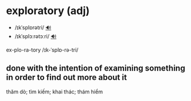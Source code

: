 # exploratory (adj)

- /ɪkˈsplɒrətri/ [🔊](https://www.oxfordlearnersdictionaries.com/media/english/uk_pron/e/exp/explo/exploratory__gb_1.mp3)
- /ɪkˈsplɔːrətɔːri/ [🔊](https://www.oxfordlearnersdictionaries.com/media/english/us_pron/e/exp/explo/exploratory__us_1.mp3)

ex-plo-ra-tory /ɪk-ˈsplɒ-rə-tri/

## done with the intention of examining something in order to find out more about it

thăm dò; tìm kiếm; khai thác; thám hiểm